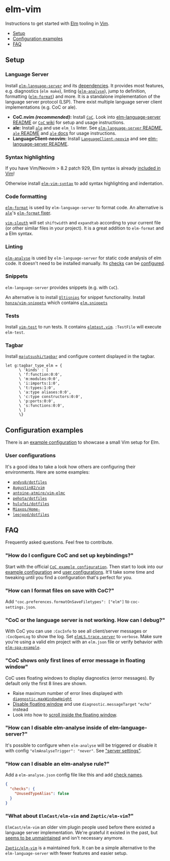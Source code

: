 # elm-vim

Instructions to get started with [Elm](https://elm-lang.org) tooling in [Vim](https://www.vim.org).

- [Setup](#setup)
- [Configuration examples](#configuration-examples)
- [FAQ](#faq)

## Setup

### Language Server

Install [`elm-language-server`](https://github.com/elm-tooling/elm-language-server) and its [dependencies](https://github.com/elm-tooling/elm-language-server#requirements). It provides most features, e.g. diagnostics (`elm make`), linting ([`elm-analyse`](https://github.com/stil4m/elm-analyse)), jump to definition, formatting ([`elm-format`](https://github.com/avh4/elm-format)) and more. It is a standalone implementation of the language server protocol (LSP). There exist multiple language server client implementations (e.g. CoC or ale).

* **CoC.nvim _(recommended)_:** Install [`CoC`](https://github.com/neoclide/coc.nvim). Look into [elm-language-server README](https://github.com/elm-tooling/elm-language-server#cocnvim) or [`CoC` wiki](https://github.com/neoclide/coc.nvim/wiki/Language-servers#elm) for setup and usage instructions.
* **ale:** Install [`ale`](https://github.com/dense-analysis/ale) and use `elm_ls` linter. See [`elm-language-server` README](https://github.com/elm-tooling/elm-language-server#ale), [`ale` README](https://github.com/dense-analysis/ale#usage) and [`ale` docs](https://github.com/dense-analysis/ale/blob/master/doc/ale-elm.txt) for usage instructions.
* **LanguageClient-neovim:** Install [`LanguageClient-neovim`](https://github.com/autozimu/LanguageClient-neovim) and see [elm-language-server README](https://github.com/elm-tooling/elm-language-server#languageclient).

### Syntax highlighting

If you have Vim/Neovim > 8.2 patch 929, Elm syntax is already [included in Vim](https://github.com/vim/vim/blob/master/runtime/syntax/elm.vim)!

Otherwise install [`elm-vim-syntax`](https://github.com/andys8/vim-elm-syntax) to add syntax highlighting and indentation.

### Code formatting

[`elm-format`](https://github.com/avh4/elm-format) is used by `elm-language-server` to format code. An alternative is [`ale`](https://github.com/dense-analysis/ale)'s [`elm-format` fixer](https://github.com/w0rp/ale/blob/8768a309b8ef1c2e819dcb6f4630f73acab59792/doc/ale-elm.txt#L6-L29).

[`vim-sleuth`](https://github.com/tpope/vim-sleuth) will set `shiftwidth` and `expandtab` according to your current file (or other similar files in your project). It is a great addition to `elm-format` and a Elm syntax.

### Linting

[`elm-analyse`](https://github.com/stil4m/elm-analyse) is used by `elm-language-server` for static code analysis of elm code. It doesn't need to be installed manually. Its [checks](https://stil4m.github.io/elm-analyse/#/messages) can be [configured](https://stil4m.github.io/elm-analyse/#/configuration).

### Snippets

`elm-language-server` provides snippets (e.g. with `CoC`).

An alternative is to install [`Ultisnips`](https://github.com/SirVer/ultisnips) for snippet functionality. Install [`honza/vim-snippets`](https://github.com/honza/vim-snippets) which contains [`elm.snippets`](https://github.com/honza/vim-snippets/blob/master/snippets/elm.snippets)

### Tests

Install [`vim-test`](https://github.com/janko/vim-test) to run tests. It contains [`elmtest.vim`](https://github.com/janko/vim-test/blob/master/autoload/test/elm/elmtest.vim). `:TestFile` will execute `elm-test`.

### Tagbar

Install [`majutsushi/tagbar`](https://github.com/majutsushi/tagbar) and configure content displayed in the tagbar.

```vim
let g:tagbar_type_elm = {
      \ 'kinds' : [
      \ 'f:function:0:0',
      \ 'm:modules:0:0',
      \ 'i:imports:1:0',
      \ 't:types:1:0',
      \ 'a:type aliases:0:0',
      \ 'c:type constructors:0:0',
      \ 'p:ports:0:0',
      \ 's:functions:0:0',
      \ ]
      \}
```

## Configuration examples

There is an [example configuration](./vim-config-example/README.md) to showcase a small Vim setup for Elm.

### User configurations

It's a good idea to take a look how others are configuring their environments. Here are some examples:

- [`andys8/dotfiles`](https://github.com/andys8/dotfiles)
- [`Augustin82/vim`](https://github.com/Augustin82/vim)
- [`antoine-atmire/vim-elmc`](https://github.com/antoine-atmire/vim-elmc)
- [`pehota/dotfiles`](https://github.com/pehota/dotfiles/blob/master/vimrc)
- [`hulufei/dotfiles`](https://github.com/hulufei/dotfiles)
- [`Miaxos/Home-`](https://github.com/Miaxos/Home-/blob/master/.vimrc)
- [`leojpod/dotfiles`](https://github.com/leojpod/dotfiles)

## FAQ

Frequently asked questions. Feel free to contribute.

### "How do I configure CoC and set up keybindings?"

Start with the official [`CoC example configuration`](https://github.com/neoclide/coc.nvim#example-vim-configuration). Then start to look into our [example configuration](./vim-config-example/README.md) and [user configurations](#user-configurations). It'll take some time and tweaking until you find a configuration that's perfect for you.

### "How can I format files on save with CoC?"

Add `"coc.preferences.formatOnSaveFiletypes": ["elm"]` to `coc-settings.json`.

### "CoC or the language server is not working. How can I debug?"

With CoC you can use `:CocInfo` to see all client/server messages or `:CocOpenLog` to show the log. Set [`elmLS.trace.server`](https://github.com/elm-tooling/elm-language-client-vscode#extension-settings) to `verbose`. Make sure you're using a valid elm project with an `elm.json` file or verify behavior with [`elm-spa-example`](https://github.com/rtfeldman/elm-spa-example/).

### "CoC shows only first lines of error message in floating window"

CoC uses floating windows to display diagnostics (error messages). By default only the first 8 lines are shown.

- Raise maximum number of error lines displayed with [`diagnostic.maxWindowHeight`](https://github.com/neoclide/coc.nvim/blob/2bd1385d9d443948d06d5bce82cadfdac185fcc1/doc/coc.txt#L379)
- [Disable floating window](https://github.com/neoclide/coc.nvim/wiki/F.A.Q#how-could-i-disable-floating-window) and use `diagnostic.messageTarget` `"echo"` instead
- Look into how to [scroll inside the floating window](https://github.com/elm-tooling/elm-vim/issues/3).

### "How can I disable elm-analyse inside of elm-language-server?"

It's possible to configure when `elm-analyse` will be triggered or disable it with config `"elmAnalyseTrigger": "never"`. See ["server settings"](https://github.com/elm-tooling/elm-language-server#server-settings).

### "How can I disable an elm-analyse rule?"

Add a `elm-analyse.json` config file like this and add [check names](https://stil4m.github.io/elm-analyse/#/messages).

```json
{
  "checks": {
    "UnusedTypeAlias": false
  }
}
```

### "What about `ElmCast/elm-vim` and `Zaptic/elm-vim`?"

`ElmCast/elm-vim` an older vim plugin people used before there existed a language server implementation. We're grateful it existed in the past, but [seems to be unmaintained](https://github.com/ElmCast/elm-vim/issues/189) and isn't necessary anymore.

[`Zaptic/elm-vim`](https://github.com/Zaptic/elm-vim) is a maintained fork. It can be a simple alternative to the `elm-language-server` with fewer features and easier setup.

